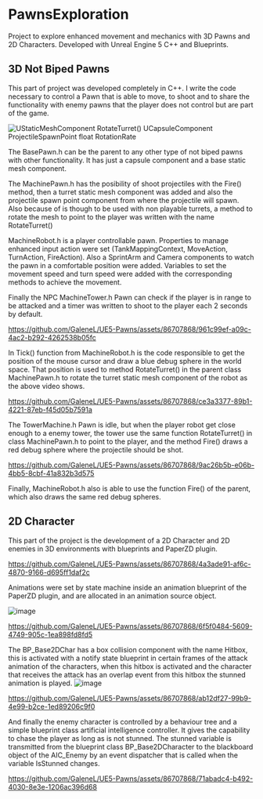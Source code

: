 # PawnsExploration

Project to explore enhanced movement and mechanics with 3D Pawns and 2D Characters.
Developed with Unreal Engine 5 C++ and Blueprints.

## 3D Not Biped Pawns
This part of project was developed completely in C++. I write the code necessary to control a Pawn that is able to move, to shoot and to share the functionality with enemy pawns that the player does not control but are part of the game.

![UStaticMeshComponent RotateTurret() UCapsuleComponent ProjectileSpawnPoint float RotationRate](https://github.com/GaleneL/UE5-Pawns/assets/86707868/da25325f-423a-4b12-8d08-5458343a1df2)

The BasePawn.h can be the parent to any other type of not biped pawns with other functionality. It has just a capsule component and a base static mesh component.

The MachinePawn.h has the posibility of shoot projectiles with the Fire() method, then a turret static mesh component was added and also the projectile spawn point component from where the projectile will spawn. Also because of is though to be used with non playable turrets, a method to rotate the mesh to point to the player was written with the name RotateTurret()

MachineRobot.h is a player controllable pawn. Properties to manage enhanced input action were set (TankMappingContext, MoveAction, TurnAction, FireAction). Also a SprintArm and Camera components to watch the pawn in a comfortable position were added. Variables to set the movement speed and turn speed were added with the corresponding methods to achieve the movement.

Finally the NPC MachineTower.h Pawn can check if the player is in range to be attacked and a timer was written to shoot to the player each 2 seconds by default.

https://github.com/GaleneL/UE5-Pawns/assets/86707868/961c99ef-a09c-4ac2-b292-4262538b05fc

In Tick() function from MachineRobot.h is the code responsible to get the position of the mouse cursor and draw a blue debug sphere in the world space. That position is used to method RotateTurret() in the parent class MachinePawn.h to rotate the turret static mesh component of the robot as the above video shows.

https://github.com/GaleneL/UE5-Pawns/assets/86707868/ce3a3377-89b1-4221-87eb-f45d05b7591a

The TowerMachine.h Pawn is idle, but when the player robot get close enough to a enemy tower, the tower use the same function RotateTurret() in class MachinePawn.h to point to the player, and the method Fire() draws a red debug sphere where the projectile should be shot.

https://github.com/GaleneL/UE5-Pawns/assets/86707868/9ac26b5b-e06b-4bb5-8cbf-41a832b3d575

Finally, MachineRobot.h also is able to use the function Fire() of the parent, which also draws the same red debug spheres.

## 2D Character

This part of the project is the development of a 2D Character and 2D enemies in 3D environments with blueprints and PaperZD plugin.

https://github.com/GaleneL/UE5-Pawns/assets/86707868/4a3ade91-af6c-4870-9166-d695ff1daf2c

Animations were set by state machine inside an animation blueprint of the PaperZD plugin, and are allocated in an animation source object.

![image](https://github.com/GaleneL/UE5-Pawns/assets/86707868/d9f35ef4-b0d4-4939-ad3a-ecd8292b9c41)

https://github.com/GaleneL/UE5-Pawns/assets/86707868/6f5f0484-5609-4749-905c-1ea898fd8fd5

The BP_Base2DChar has a box collision component with the name Hitbox, this is activated with a notify state blueprint in certain frames of the attack animation of the characters, when this hitbox is activated and the character that receives the attack has an overlap event from this hitbox the stunned animation is played.
![image](https://github.com/GaleneL/UE5-Pawns/assets/86707868/894f8202-35e9-41c4-b98a-3e66c0969c5f)

https://github.com/GaleneL/UE5-Pawns/assets/86707868/ab12df27-99b9-4e99-b2ce-1ed89206c9f0

And finally the enemy character is controlled by a behaviour tree and a simple blueprint class artificial intelligence controller. It gives the capability to chase the player as long as is not stunned. The stunned variable is transmitted from the blueprint class BP_Base2DCharacter to the blackboard object of the AIC_Enemy by an event dispatcher that is called when the variable IsStunned changes.

https://github.com/GaleneL/UE5-Pawns/assets/86707868/71abadc4-b492-4030-8e3e-1206ac396d68









